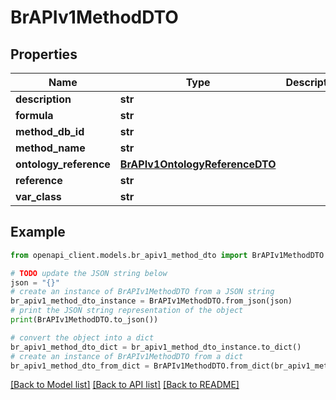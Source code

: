 # BrAPIv1MethodDTO


## Properties

Name | Type | Description | Notes
------------ | ------------- | ------------- | -------------
**description** | **str** |  | [optional] 
**formula** | **str** |  | [optional] 
**method_db_id** | **str** |  | [optional] 
**method_name** | **str** |  | [optional] 
**ontology_reference** | [**BrAPIv1OntologyReferenceDTO**](BrAPIv1OntologyReferenceDTO.md) |  | [optional] 
**reference** | **str** |  | [optional] 
**var_class** | **str** |  | [optional] 

## Example

```python
from openapi_client.models.br_apiv1_method_dto import BrAPIv1MethodDTO

# TODO update the JSON string below
json = "{}"
# create an instance of BrAPIv1MethodDTO from a JSON string
br_apiv1_method_dto_instance = BrAPIv1MethodDTO.from_json(json)
# print the JSON string representation of the object
print(BrAPIv1MethodDTO.to_json())

# convert the object into a dict
br_apiv1_method_dto_dict = br_apiv1_method_dto_instance.to_dict()
# create an instance of BrAPIv1MethodDTO from a dict
br_apiv1_method_dto_from_dict = BrAPIv1MethodDTO.from_dict(br_apiv1_method_dto_dict)
```
[[Back to Model list]](../README.md#documentation-for-models) [[Back to API list]](../README.md#documentation-for-api-endpoints) [[Back to README]](../README.md)


